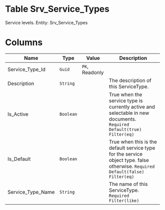 # Table Srv_Service_Types

Service levels. Entity: Srv_Service_Types

# Columns

| Name | Type | Value | Description |
| - | - | - | --- |
|Service_Type_Id|`Guid`|`PK`, Readonly||
|Description|`String`||The description of this ServiceType. |
|Is_Active|`Boolean`||True when the service type is currently active and selectable in new documents. `Required` `Default(true)` `Filter(eq)` |
|Is_Default|`Boolean`||True when this is the default service type for the service object type. false otherwise. `Required` `Default(false)` `Filter(eq)` |
|Service_Type_Name|`String`||The name of this ServiceType. `Required` `Filter(like)` |

